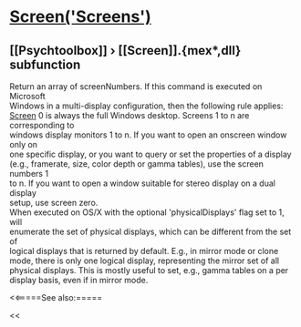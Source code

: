 # [Screen('Screens')](Screen-Screens) 
## [[Psychtoolbox]] &#8250; [[Screen]].{mex*,dll} subfunction


Return an array of screenNumbers. If this command is executed on Microsoft  
Windows in a multi-display configuration, then the following rule applies:  
[Screen](Screen) 0 is always the full Windows desktop. Screens 1 to n are corresponding to  
windows display monitors 1 to n. If you want to open an onscreen window only on  
one specific display, or you want to query or set the properties of a display  
(e.g., framerate, size, color depth or gamma tables), use the screen numbers 1  
to n. If you want to open a window suitable for stereo display on a dual display  
setup, use screen zero.  
When executed on OS/X with the optional 'physicalDisplays' flag set to 1, will  
enumerate the set of physical displays, which can be different from the set of  
logical displays that is returned by default. E.g., in mirror mode or clone  
mode, there is only one logical display, representing the mirror set of all  
physical displays. This is mostly useful to set, e.g., gamma tables on a per  
display basis, even if in mirror mode.  
  


<<=====See also:=====

<<